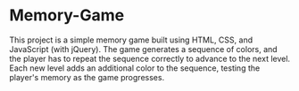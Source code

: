 # Memory-Game
This project is a simple memory game built using HTML, CSS, and JavaScript (with jQuery). The game generates a sequence of colors, and the player has to repeat the sequence correctly to advance to the next level. Each new level adds an additional color to the sequence, testing the player's memory as the game progresses.
